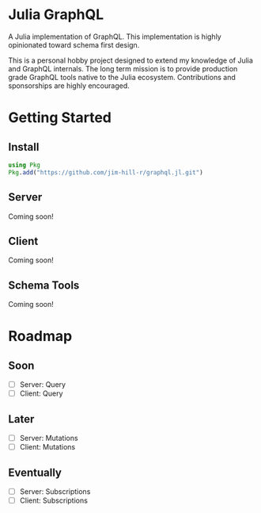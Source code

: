 # Julia GraphQL
A Julia implementation of GraphQL. This implementation is highly opinionated toward schema first design.

This is a personal hobby project designed to extend my knowledge of Julia and GraphQL internals. The long term mission is to provide production grade GraphQL tools native to the Julia ecosystem. Contributions and sponsorships are highly encouraged.

# Getting Started
## Install
```julia
using Pkg
Pkg.add("https://github.com/jim-hill-r/graphql.jl.git")
```

## Server
Coming soon!

## Client
Coming soon!

## Schema Tools
Coming soon!

# Roadmap
## Soon
- [ ] Server: Query
- [ ] Client: Query

## Later
- [ ] Server: Mutations
- [ ] Client: Mutations

## Eventually
- [ ] Server: Subscriptions
- [ ] Client: Subscriptions
